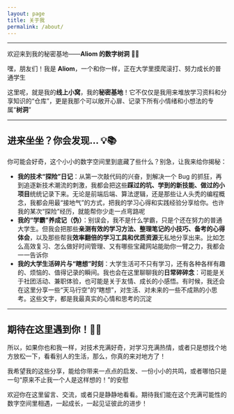 ```yaml
---
layout: page
title: 关于我
permalink: /about/
---
```


------

欢迎来到我的秘密基地——**Aliom 的数字树洞** 🌳✨

嘿，朋友们！我是 **Aliom**，一个和你一样，正在大学里摸爬滚打、努力成长的普通学生

这里呢，就是我的**线上小窝**，我的**秘密基地**！它不仅仅是我用来堆放学习资料和分享知识的“仓库”，更是我那个可以敞开心扉、记录下所有小情绪和小想法的专属“**树洞**”

------



## 进来坐坐？你会发现... 💡📚



你可能会好奇，这个小小的数字空间里到底藏了些什么？别急，让我来给你揭秘：

- **我的技术“探险”日记**：从第一次敲代码的兴奋，到解决一个 Bug 的抓狂，再到追逐新技术潮流的刺激，我都会把这些**踩过的坑、学到的新技能、做过的小项目**统统记录下来。无论是前端后端、算法逻辑，还是那些让人头秃的编程概念，我都会用最“接地气”的方式，把我的学习心得和实践经验分享给你。也许我的某次“探险”经历，就能帮你少走一点弯路呢
- **我的“学霸”养成记（伪）**：别误会，我不是什么学霸，只是个还在努力的普通大学生。但我会把那些**亲测有效的学习方法、整理笔记的小技巧、备考的心得体会**，以及那些帮我**效率翻倍的学习工具和优质资源**无私地分享出来。比如怎么高效复习、怎么做好时间管理、又有哪些宝藏网站能助你一臂之力，我都会一一告诉你
- **我的大学生活碎片与“瞎想”时刻**：大学生活可不只有学习，还有各种各样有趣的、烦恼的、值得记录的瞬间。我也会在这里聊聊我的**日常碎碎念**：可能是关于社团活动、兼职体验，也可能是关于友情、成长的小感悟。有时候，我还会在这里分享一些“天马行空”的“瞎想”，对生活、对未来的一些不成熟的小思考。这些文字，都是我最真实的心情和思考的沉淀

------



## 期待在这里遇到你！🌱🤝



所以，如果你也和我一样，对技术充满好奇，对学习充满热情，或者只是想找个地方放松一下，看看别人的生活，那么，你真的来对地方了！

我希望我的这些分享，能给你带来一点点的启发、一份小小的共鸣，或者哪怕只是一句“原来不止我一个人是这样想的！”的安慰

欢迎你在这里留言、交流，或者只是静静地看看。期待我们能在这个充满可能性的数字空间里相遇，一起成长，一起见证彼此的进步！